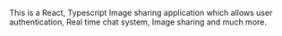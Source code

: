 This is a React, Typescript Image sharing application which allows user authentication, Real time chat system, Image sharing and much more. 